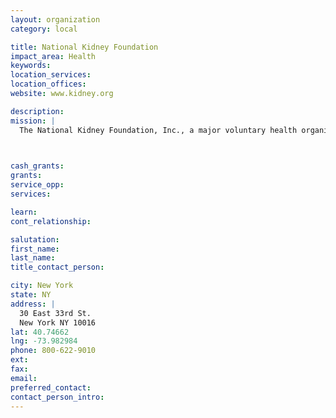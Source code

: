 ```yaml
---
layout: organization
category: local

title: National Kidney Foundation
impact_area: Health
keywords: 
location_services: 
location_offices: 
website: www.kidney.org

description: 
mission: |
  The National Kidney Foundation, Inc., a major voluntary health organization, seeks to prevent kidney and urinary tract diseases, improve the health and well-being of individuals and families affected by these diseases, and increase the availability of all organs for transplantation.

  

cash_grants: 
grants: 
service_opp: 
services: 

learn: 
cont_relationship: 

salutation: 
first_name: 
last_name: 
title_contact_person: 

city: New York
state: NY
address: |
  30 East 33rd St.     
  New York NY 10016
lat: 40.74662
lng: -73.982984
phone: 800-622-9010
ext: 
fax: 
email: 
preferred_contact: 
contact_person_intro: 
---
```

